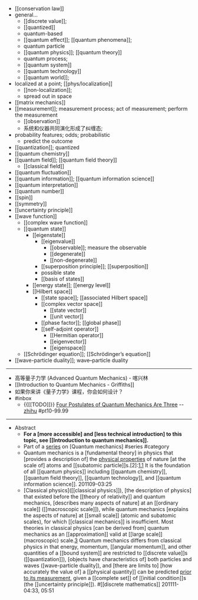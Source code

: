 - [[conservation law]]
- general...
    - [[discrete value]];
    - [[quantized]]
    - quantum-based
    - [[quantum effect]]; [[quantum phenomena]];
    - quantum particle
    - [[quantum physics]]; [[quantum theory]]
    - quantum process;
    - [[quantum system]]
    - [[quantum technology]]
    - [[quantum world]];
- localized at a point; [[phys/localization]]
    - [[non-localization]];
    - spread out in space
- [[matrix mechanics]]
- [[measurement]]; measurement process; act of measurement; perform the measurement
    - [[observation]]
    - 系统和仪器共同演化形成了纠缠态;
- probability features; odds; probabilistic 
    - predict the outcome
- [[quantization]]; quantized
- [[quantum chemistry]]
- [[quantum field]]; [[quantum field theory]]
    - [[classical field]]
- [[quantum fluctuation]]
- [[quantum information]]; [[quantum information science]]
- [[quantum interpretation]]
- [[quantum number]]
- [[spin]]
- [[symmetry]]
- [[uncertainty principle]]
- [[wave function]]
    - [[complex wave function]]
    - [[quantum state]]
        - [[eigenstate]]
            - [[eigenvalue]]
                - [[observable]]; measure the observable
                - [[degenerate]]
                - [[non-degenerate]]
            - [[superposition principle]]; [[superposition]]
            - possible state
            - [[basis of states]]
        - [[energy state]]; [[energy level]]
        - [[Hilbert space]]
            - [[state space]]; [[associated Hilbert space]]
            - [[complex vector space]]
                - [[state vector]]
                - [[unit vector]]
            - [[phase factor]]; [[global phase]]
            - [[self-adjoint operator]]
                - [[Hermitian operator]]
                - [[eigenvector]]
                - [[eigenspace]]
    - [[Schrödinger equation]]; [[Schrödinger’s equation]]
- [[wave-particle duality]]; wave–particle duality
- ---
- 高等量子力学 (Advanced Quantum Mechanics) - 喀兴林
- [[Introduction to Quantum Mechanics - Griffiths]]
- 如果你来讲《量子力学》课程，你会如何设计？
- #inbox
    - {{[[TODO]]}} [Four Postulates of Quantum Mechanics Are Three](https://link.zhihu.com/?target=https%3A//journals.aps.org/prl/abstract/10.1103/PhysRevLett.126.110402) -- [zhihu](https://www.zhihu.com/question/451908940) #pt10-99.99
- ---
- Abstract 
    - __For a [more accessible] and [less technical introduction] to this topic, see __[[Introduction to quantum mechanics]]__.__
    - Part of a [series](https://en.wikipedia.org/wiki/Category:Quantum_mechanics) on [Quantum mechanics] #series #category 
    - Quantum mechanics is a [fundamental theory] in physics that [provides a description of] the [physical properties](((yAQPakWbJ))) of nature [at the scale of] atoms and [[subatomic particle]]s.[2]:[1.1](((SCwkcngus))) It is the foundation of all [[quantum physics]] including [[quantum chemistry]], [[quantum field theory]], [[quantum technology]], and [[quantum information science]].
201109-03:25 
    - [Classical physics]([[classical physics]]), [the description of physics] that existed before the [[theory of relativity]] and quantum mechanics, [describes many aspects of nature] at an [[ordinary scale]] ([[macroscopic scale]]), while quantum mechanics [explains the aspects of nature] at [[small scale]] (atomic and subatomic scales), for which [[classical mechanics]] is insufficient. Most theories in classical physics [can be derived from] quantum mechanics as an [[approximation]] valid at [[large scale]] (macroscopic) scale.[3](((j56W60Fld)))
        Quantum mechanics differs from classical physics in that energy, momentum, [[angular momentum]], and other quantities of a [[bound system]] are restricted to [[discrete value]]s ([[quantization]]), [objects have characteristics of] both particles and waves ([wave-particle duality]), and [there are limits to] [how accurately the value of] a [[physical quantity]] can be predicted [prior to its measurement](((Z5WoaDaHO))), given a [[complete set]] of [[initial condition]]s (the [[uncertainty principle]]). #[[discrete mathematics]]
201111-04:33, 05:51
